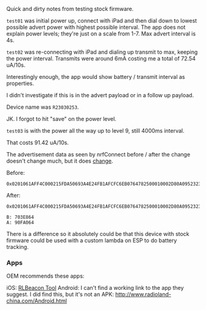 <!-- markdownlint-disable-file MD041 -->
Quick and dirty notes from testing stock firmware.

`test01` was initial power up, connect with iPad and then dial down to lowest possible advert power with highest possible interval.
The app does not explain power levels; they're just on a scale from 1-7. Max advert interval is 4s.

`test02` was re-connecting with iPad and dialing up transmit to max, keeping the power interval.
Transmits were around 6mA costing me a total of 72.54 uA/10s.

Interestingly enough, the app would show battery / transmit interval as properties.

I didn't investigate if this is in the advert payload or in a follow up payload.

Device name was `R23030253`.

JK. I forgot to hit "save" on the power level.

`test03` is with the power all the way up to level 9, still 4000ms interval.

That costs 91.42 uA/10s.

The advertisement data as seen by nrfConnect before / after the change doesn't change much, but it does [change](https://gchq.github.io/CyberChef/#recipe=Diff('%5C%5Cn%5C%5Cn','Character',true,true,false,false)&input=MHgwMjAxMDYxQUZGNEMwMDAyMTVGREE1MDY5M0E0RTI0RkIxQUZDRkM2RUIwNzY0NzgyNTAwMDEwMDAyRDgwQTA5NTIzMjMzMzAzMzMwMzIzNTMzMTExNjAzMTg1MjAxMjMwMzAwRkQwMDAxMDAwMjA3MDNFODY0CgoweDAyMDEwNjFBRkY0QzAwMDIxNUZEQTUwNjkzQTRFMjRGQjFBRkNGQzZFQjA3NjQ3ODI1MDAwMTAwMDJEODBBMDk1MjMyMzMzMDMzMzAzMjM1MzMxMTE2MDMxODUyMDEyMzAzMDBGRDAwMDEwMDAyMDkwRkEwNjQ).

Before:

```text
0x0201061AFF4C000215FDA50693A4E24FB1AFCFC6EB0764782500010002D80A09523233303330323533111603185201230300FD000100020703E864
```

After:

```text
0x0201061AFF4C000215FDA50693A4E24FB1AFCFC6EB0764782500010002D80A09523233303330323533111603185201230300FD00010002090FA064
```

```text
B: 703E864
A: 90FA064
```

There is a difference so it absolutely could be that this device with stock firmware could be used with a custom lambda on ESP to do battery tracking.

### Apps

OEM recommends these apps:

iOS: [RLBeacon Tool](https://apps.apple.com/us/app/radioland/id1450730006)
Android: I can't find a working link to the app they suggest. I did find this, but it's not an APK: http://www.radioland-china.com/Android.html
